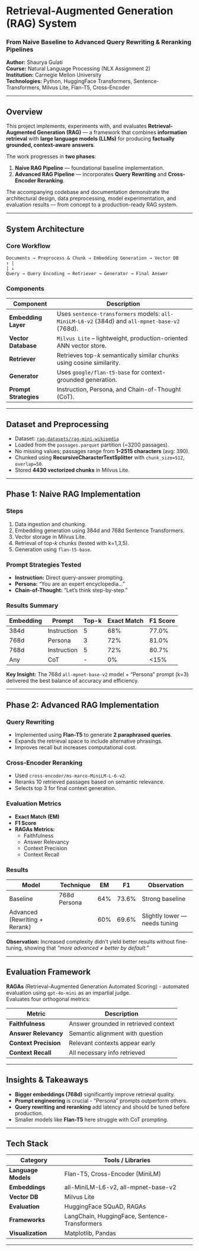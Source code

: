 # Retrieval-Augmented Generation (RAG) System  
### From Naive Baseline to Advanced Query Rewriting & Reranking Pipelines

**Author:** Shaurya Gulati  
**Course:** Natural Language Processing (NLX Assignment 2)  
**Institution:** Carnegie Mellon University  
**Technologies:** Python, HuggingFace Transformers, Sentence-Transformers, Milvus Lite, Flan-T5, Cross-Encoder  

---

## Overview

This project implements, experiments with, and evaluates **Retrieval-Augmented Generation (RAG)** — a framework that combines **information retrieval** with **large language models (LLMs)** for producing **factually grounded, context-aware answers**.

The work progresses in **two phases**:

1. **Naive RAG Pipeline** — foundational baseline implementation.  
2. **Advanced RAG Pipeline** — incorporates **Query Rewriting** and **Cross-Encoder Reranking**.

The accompanying codebase and documentation demonstrate the architectural design, data preprocessing, model experimentation, and evaluation results — from concept to a production-ready RAG system.

---

## System Architecture

### Core Workflow
```
Documents → Preprocess & Chunk → Embedding Generation → Vector DB
↑ |
| ↓
Query → Query Encoding → Retriever → Generator → Final Answer
```


### Components

| Component | Description |
|------------|-------------|
| **Embedding Layer** | Uses `sentence-transformers` models: `all-MiniLM-L6-v2` (384d) and `all-mpnet-base-v2` (768d). |
| **Vector Database** | `Milvus Lite` – lightweight, production-oriented ANN vector store. |
| **Retriever** | Retrieves top-*k* semantically similar chunks using cosine similarity. |
| **Generator** | Uses `google/flan-t5-base` for context-grounded generation. |
| **Prompt Strategies** | Instruction, Persona, and Chain-of-Thought (CoT). |

---

## Dataset and Preprocessing

- Dataset: [`rag-datasets/rag-mini-wikipedia`](https://huggingface.co/datasets/rag-datasets/rag-mini-wikipedia)  
- Loaded from the `passages.parquet` partition (~3200 passages).  
- No missing values; passages range from **1–2515 characters** (avg: 390).  
- Chunked using **RecursiveCharacterTextSplitter** with `chunk_size=512`, `overlap=50`.  
- Stored **4430 vectorized chunks** in Milvus Lite.

---

## Phase 1: Naive RAG Implementation

### Steps
1. Data ingestion and chunking.  
2. Embedding generation using 384d and 768d Sentence Transformers.  
3. Vector storage in Milvus Lite.  
4. Retrieval of top-*k* chunks (tested with k=1,3,5).  
5. Generation using `flan-t5-base`.  

### Prompt Strategies Tested
- **Instruction:** Direct query-answer prompting.  
- **Persona:** “You are an expert encyclopedia...”  
- **Chain-of-Thought:** “Let’s think step-by-step.”  

### Results Summary

| Embedding | Prompt | Top-k | Exact Match | F1 Score |
|------------|--------|-------|--------------|-----------|
| 384d | Instruction | 5 | 68% | 77.0% |
| 768d | Persona | 3 | 72% | 81.0% |
| 768d | Instruction | 5 | 72% | 80.7% |
| Any | CoT | - | 0% | <15% |

**Key Insight:** The 768d `all-mpnet-base-v2` model + “Persona” prompt (k=3) delivered the best balance of accuracy and efficiency.

---

## Phase 2: Advanced RAG Implementation

### Query Rewriting
- Implemented using **Flan-T5** to generate **2 paraphrased queries**.  
- Expands the retrieval space to include alternative phrasings.  
- Improves recall but increases computational cost.

### Cross-Encoder Reranking
- Used `cross-encoder/ms-marco-MiniLM-L-6-v2`.  
- Reranks 10 retrieved passages based on semantic relevance.  
- Selects top 3 for final context generation.

### Evaluation Metrics
- **Exact Match (EM)**  
- **F1 Score**  
- **RAGAs Metrics:**  
  - Faithfulness  
  - Answer Relevancy  
  - Context Precision  
  - Context Recall

### Results

| Model | Technique | EM | F1 | Observation |
|--------|------------|----|----|--------------|
| Baseline | 768d Persona | 64% | 73.6% | Strong baseline |
| Advanced (Rewriting + Rerank) |  | 60% | 69.6% | Slightly lower — needs tuning |

**Observation:** Increased complexity didn’t yield better results without fine-tuning, showing that *“more advanced ≠ better by default.”*

---

## Evaluation Framework

**RAGAs** (Retrieval-Augmented Generation Automated Scoring) - automated evaluation using `gpt-4o-mini` as an impartial judge.  
Evaluates four orthogonal metrics:

| Metric | Description |
|---------|-------------|
| **Faithfulness** | Answer grounded in retrieved context |
| **Answer Relevancy** | Semantic alignment with question |
| **Context Precision** | Relevant contexts appear early |
| **Context Recall** | All necessary info retrieved |

---

## Insights & Takeaways

- **Bigger embeddings (768d)** significantly improve retrieval quality.  
- **Prompt engineering** is crucial - “Persona” prompts outperform others.  
- **Query rewriting and reranking** add latency and should be tuned before production.  
- Smaller models like **Flan-T5** here struggle with CoT prompting. 

---

## Tech Stack

| Category | Tools / Libraries |
|-----------|------------------|
| **Language Models** | Flan-T5, Cross-Encoder (MiniLM) |
| **Embeddings** | all-MiniLM-L6-v2, all-mpnet-base-v2 |
| **Vector DB** | Milvus Lite |
| **Evaluation** | HuggingFace SQuAD, RAGAs |
| **Frameworks** | LangChain, HuggingFace, Sentence-Transformers |
| **Visualization** | Matplotlib, Pandas |

---
